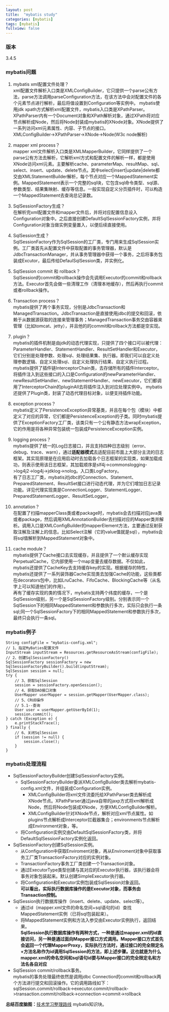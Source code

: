 ```yaml
---
layout: post
title:  "mybatis study"
categories: [mybatis]
tags: [mybatis]
fullview: false
---
```

### 版本
3.4.5

### mybatis问题

1. mybatis xml配置文件处理？  
   xml配置文件解析入口类是XMLConfigBuilder，它只提供一个parse公有方法，parse方法调用parseConfiguration方法，在该方法中会对配置文件的各个元素节点进行解析，最后将值设置到Configuration等实例中。
   mybatis使用jdk xpath方式解析xml配置文件，mybatis入口类是XPathParser。XPathParser内有一个Document对象和XPath解析对象，通过XPath将对应节点解析成Node，然后将Node封装成mybatis的XNode对象。XNode提供了一系列访问xml元素属性、内容、子节点的接口。  
   XMLConfigBuilder->XPathParser->XNode->Node(W3c node解析)
2. mapper xml process？  
   ​mapper xml文件解析入口类是XMLMapperBuilder，它同样提供了一个parse公有方法去解析，它解析xml方式和配置文件的解析一样，都是使用XNode访问xml元素。主要解析cache、parameterMap、resultMap、sql、select、insert、update、delete节点。其中select|insert|update|delete都交由XMLStatementBuilder解析，每个节点对应一个MappedStatement实例。MappedStatement表示一个完整的sql块，它包含sql命令类型、sql源、参数类型、结果集映射、缓存等信息。一般实现自定义分页插件时，可以构造一个MappedStatement去查询总记录数。

3. SqlSessionFactory生成？  
   在解析完xml配置文件和mapper文件后，并将对应配置信息设入Configuration对象中。之后直接创建DefaultSqlSessionFactory实例，并将Configuration对象当做实例变量置入，以便后续直接使用。

4. SqlSession生成？  
   SqlSessionFactory作为SqlSession的工厂类，专门用来生成SqlSession实例。工厂类首先从配置文件中获取配置的事务管理器，默认是JdbcTransactionManager，并从事务管理器中获得一个事务，之后将事务包装成Excutor，最后传给DefaulSqlSession类，并实例化。
5. SqlSession commit 和 rollback？  
   SqlSession的commit和rollback操作会先调用Executor的commit和rollback方法。Executor首先会做一些清理工作（清理本地缓存），然后再执行commit或者rollback操作。
6. Transaction process？  
   mybatis提供了两个事务实现，分别是JdbcTransaction和ManagedTransaction。JdbcTransaction是直接使用jdbc的提交和回滚，依赖于从数据源获取的连接来管理事务；ManagedTransaction事务交由容器来管理（比如tomcat、jetty），并且他的的commit和rollback方法都是空实现。
7. plugin？  
   mybatis的插件机制是由jdk的动态代理实现，只提供了四个接口可以被代理：ParameterHandler、StatementHandler、ResultSetHandler和Executor，它们分别是处理参数、处理sql、处理结果集、执行器。即我们可以自定义处理参数逻辑、自定义处理sql、自定义处理执行结果、自定义执行过程。  
   mybatis提供了插件链InterceptorChain类，去存储所有的插件Interceptor。将插件注入到这些接口的入口是Configuration的newParameterHandler、newResultSetHandler、newStatementHandler、newExecutor，它们都调用了InterceptorChain的pluginAll去将插件注入到对应处理实例中。
   mybatis还提供了Plugin类，封装了动态代理目标对象，以便支持插件功能。

8. exception process？  
   mybatis定义了PersistenceException异常基类，并且在每个包（模块）中都定义了对应的异常，它们都是PersistenceException的子类。同时mybatis提供了ExceptionFactory工厂类，该类只有一个公有静态方法wrapException，它的作用是将各种异常包装统一包装成PersistenceException实例。
9. logging process？  
  mybatis提供了统一的Log日志接口，并且支持四种日志级别（error、debug、trace、warn），通过**适配器模式**去适配目前市面上大部分主流的日志框架。其实现原理是在应用启动时去加载各个日志框架的实现类，如果加载成功，则表示使用该日志框架，其加载顺序是slf4j->commonslogging->log4j2->log4j->jdklog->nolog。入口类LogFactory。  
  有了日志工厂类，mybatis对jdbc的Connection、Statement、PreparedStatement、ResultSet接口进行动态代理，并为它们增加日志记录功能。详见代理实现类是ConnectionLogger、StatementLogger、PreparedStatementLogger、ResultSetLogger。
10. annotation？  
   在配置了扫描mapperClass类或者package时，mybatis会去扫描对应java类或者package，然后调用XMLAnnotationBuilder去扫描对应的Mapper类并解析。调用入口是XMLConfigBuilder的mapperElement方法，主要通过反射获取注解及注解上的信息。比如Select注解（它的value值就是sql），mybatis会将sql值解析到MappedStatement对象中。
11. cache module？  
   mybatis提供了Cache接口去实现缓存，并且提供了一个默认缓存实现PerpetualCache，它内部使用一个map变量去缓存数据。不仅如此，mybatis还提供了CacheKey去支持缓存key的实现。根据缓存的特性，mybatis还提供了一系列装饰器Cache实现类去加强Cache的功能，这些类都在decorators包中，比如LruCache、FifoCache、BlockingCache等（从名字上可以知道他们的作用）。  
   再有了缓存实现的类的情况下，mybatis支持两个纬度的缓存，一个是SqlSession级别，另一个是SqlSessionFactory级别。分别表示同一个SqlSession下的相同MappedStatement和参数执行多次，实际只会执行一条sql;同一个SqlSessionFactory下的相同MappedStatement和参数执行多次，最终只会执行一条sql。
###  mybatis例子

``` // 指定MyBatis配置文件
String configFile = "mybatis-config.xml";
// 1、指定MyBaties配置文件
InputStream inputStream = Resources.getResourceAsStream(configFile);
// 2、创建SqlSessionFactory()
SqlSessionFactory sessionFactory = new SqlSessionFactoryBuilder().build(inputStream);
SqlSession session = null;
try {
	// 3、获取SqlSession
	session = sessionFactory.openSession();
	// 4、获取DAO接口对象
	UserMapper userMapper = session.getMapper(UserMapper.class);
	// 5、CRUD操作
	// 5.1--查询
	User user = userMapper.getUserById(1);
	session.commit();
} catch (Exception e) {
	e.printStackTrace();
} finally {
	// 6、关闭SqlSession
	if (session != null) {
		session.close();
	}
}
```

###  mybatis处理流程
* SqlSessionFactoryBuilder创建SqlSessionFactory实例。
  * SqlSessionFactoryBuilder委派XMLConfigBuilder类去解析mybatis-config.xml文件，并组装成Configuration实例。
    * XMLConfigBuilder将xml文件流委托给XPathParser类去解析成XNode节点。XPathParser通过java自带的jaxp方式将xml解析成Node，然后将Node包装成XNode，方便XMLConfigBuilder解析。
    * XMLConfigBuilder针对XNode节点，解析对应xml节点属性。如plugins节点解析成Interceptor拦截器集合；environments节点解析成Environment对象，等。
  * 将Configuration实例交由DefaultSqlSessionFactory类，并将DefaultSqlSessionFactory实例化返回。
* SqlSessionFactory创建SqlSession实例。
  * 从Configuration中获取Enviroment对象，再从Enviroment对象中获取事务工厂类TransactionFactory对应的实例对象。
  * TransactionFactory事务工厂类创建一个Transaction对象。
  * 通过ExecutorType类型创建与其对应的Executor执行器，该执行器会将事务对象包装起来。默认创建SimpleExecutor执行器。
  * 将Configuration和Executor实例包装成SqlSession对象返回。  
    **可以看出，实际执行数据库操作的是Executor对象，而事务由Transaction控制。**
* SqlSession执行数据库操作（insert、delete、update、select等）。
  * 通过id（mapper.xml文件的命名空间+sql语句的id）查找MappedStatement实例（已将sql包装起来）。
  * 将MappedStatement实例和方法入参交由Executor实例执行，返回结果。  
    **SqlSession执行数据库操作有两种方式，一种是通过mapper.xml的id直接访问，另一种是通过面向Mapper接口方式调用。Mapper接口方式首先会返回一个代理MapperProxy，实际执行方法时，通过接口的完全限定名+方法名称作为id调用SqlSession的方法，即上述步骤。这也就是为什么mapper.xml的命名空间和sql语句id要与Mapper接口的完全限定名和方法名各自对应**
* SqlSession commit/rollback事务。  
  mybatis的事务处理最终依然是调用jdbc Connection的commit和rollback两个方法进行提交和回滚操作。它的调用路线如下：  
  sqlSession.commit/rollback->executor.commit/rollback->transaction.commit/rollback->connection->commit->rollback


**总结百度脑图：**[技术学习整理路线](http://naotu.baidu.com/file/2eab9acbf1192229072dbc68eefe641b) mybatis知识块。